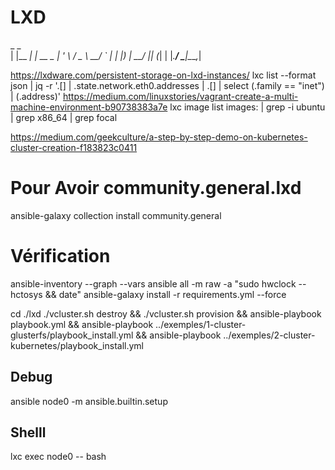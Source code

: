 # LXD
  _          _        
 | |__   ___| |_ __ _ 
 | '_ \ / _ \ __/ _` |
 | |_) |  __/ || (_| |
 |_.__/ \___|\__\__,_|
                      

https://lxdware.com/persistent-storage-on-lxd-instances/
lxc list --format json | jq -r '.[] | .state.network.eth0.addresses | .[] | select (.family == "inet") | (.address)'
https://medium.com/linuxstories/vagrant-create-a-multi-machine-environment-b90738383a7e
lxc image list images: | grep -i ubuntu | grep x86_64 | grep focal

https://medium.com/geekculture/a-step-by-step-demo-on-kubernetes-cluster-creation-f183823c0411


# Pour Avoir community.general.lxd
ansible-galaxy collection install community.general

# Vérification
ansible-inventory --graph --vars
ansible all -m raw -a "sudo hwclock --hctosys && date"
ansible-galaxy install -r requirements.yml --force

cd ./lxd
./vcluster.sh destroy && ./vcluster.sh provision && ansible-playbook playbook.yml && ansible-playbook ../exemples/1-cluster-glusterfs/playbook_install.yml && ansible-playbook ../exemples/2-cluster-kubernetes/playbook_install.yml

## Debug
ansible node0 -m ansible.builtin.setup

## Shelll
lxc exec node0 -- bash